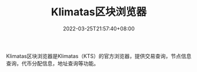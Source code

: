 ﻿---
weight: 
title: "Klimatas区块浏览器"
description: "Klimatas区块浏览器是Klimatas（KTS）的官方浏览器，提供交易查询，节点信息查询，代币分配信息，地址查询等功能"
date: 2022-03-25T21:57:40+08:00
lastmod: 2022-03-25T16:45:40+08:00
draft: false
authors: ["Metabd"]
featuredImage: "klimatasqukuailiulanqi.png"
link: ""
tags: ["区块链浏览器","Klimatas区块浏览器"]
categories: ["navigation"]
navigation: ["区块链浏览器"]
lightgallery: true
toc: true
pinned: false
recommend: false
recommend1: false
---
Klimatas区块浏览器是Klimatas（KTS）的官方浏览器，提供交易查询，节点信息查询，代币分配信息，地址查询等功能。
